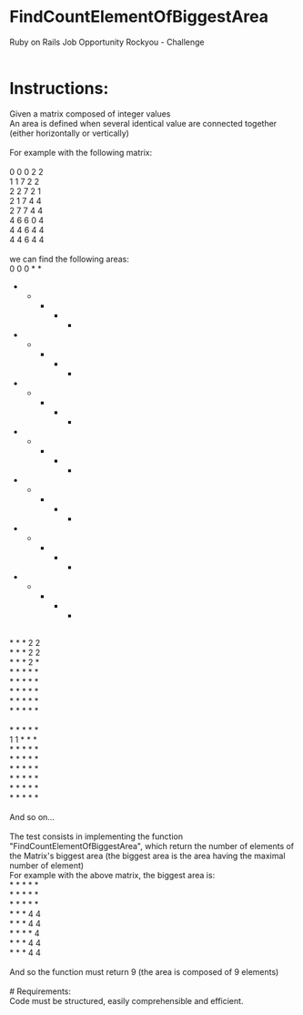 # FindCountElementOfBiggestArea
Ruby on Rails Job Opportunity Rockyou - Challenge
<br><br>
# Instructions:
Given a matrix composed of integer values<br>
An area is defined when several identical value are connected together (either horizontally or vertically)
<br><br>
For example with the following matrix:
<br><br>
0  0  0  2  2 <br>
1  1  7  2  2 <br>
2  2  7  2  1 <br>
2  1  7  4  4 <br>
2  7  7  4  4 <br>
4  6  6  0  4 <br>
4  4  6  4  4 <br>
4  4  6  4  4 <br>
<br>
we can find the following areas:<br>
0  0  0  *  * <br>
*  *  *  *  * <br>
*  *  *  *  * <br>
*  *  *  *  * <br>
*  *  *  *  * <br>
*  *  *  *  * <br>
*  *  *  *  * <br>
*  *  *  *  * <br>
<br>
*  *  *  2  2 <br>
*  *  *  2  2 <br>
*  *  *  2  * <br>
*  *  *  *  * <br>
*  *  *  *  * <br>
*  *  *  *  * <br>
*  *  *  *  * <br>
*  *  *  *  * <br>
<br>
*  *  *  *  * <br>
1  1  *  *  * <br>
*  *  *  *  * <br>
*  *  *  *  * <br>
*  *  *  *  * <br>
*  *  *  *  * <br>
*  *  *  *  * <br>
*  *  *  *  * <br>
<br>
And so on...
<br><br>
The test consists in implementing the function "FindCountElementOfBiggestArea", which return the number of elements of the Matrix's biggest area (the biggest area is the area having the maximal number of element)<br>
For example with the above matrix, the biggest area is:<br>
*  *  *  *  * <br>
*  *  *  *  * <br>
*  *  *  *  * <br>
*  *  *  4  4 <br>
*  *  *  4  4 <br>
*  *  *  *  4 <br>
*  *  *  4  4 <br>
*  *  *  4  4 <br>
<br>
And so the function must return 9 (the area is composed of 9 elements)
<br><br>
# Requirements:<br>
Code must be structured, easily comprehensible and efficient.
